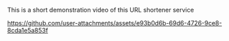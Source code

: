 This is a short demonstration video of this URL shortener service

https://github.com/user-attachments/assets/e93b0d6b-69d6-4726-9ce8-8cda1e5a853f
